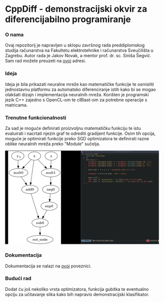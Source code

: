# CppDiff - demonstracijski okvir za diferencijabilno programiranje

### O nama
Ovaj repozitorij je napravljen u sklopu završnog rada preddiplomskog studija računarstva na Fakultetu elektrotehnike i računarstva Sveučilišta u Zagrebu.
Autor rada je Jakov Novak, a mentor prof. dr. sc. Siniša Šegvić.
Sam rad možete preuzeti na [ovoj](docs/rad/rad.pdf) adresi.

### Ideja
Ideja je bila prikazati neuralne mreže kao matematičke funkcije te osmisliti jednostavnu platformu za automatsko diferenciranje istih kako bi se mogao olakšati dizajn i implementacija neuralnih mreža. Korišten je programski jezik C++ zajedno s OpenCL-om te clBlast-om za potrebne operacije s matricama.

### Trenutne funkcionalnosti
Za sad je moguće definirati proizvoljnu matematičku funkciju te istu evaluirati i nacrtati njezin graf te odrediti gradijent funkcije.
Osim tih opcija, moguće je optimirati funkcije preko SGD optimizatora te definirati razne oblike neuralnih mreža preko "Module" sučelja.

![graf funkcije: x*y + x - exp(-x*y)](./pics/demo1.png)

### Dokumentacija
Dokumentacija se nalazi na [ovoj](https://jakovnovak30.github.io/zavrsni/index.html) poveznici.

### Budući rad
Dodat ću još nekoliko vrsta optimizatora, funkcija gubitka te eventualno opciju za učitavanje slika kako bih napravio demonstracijski klasifikator.
